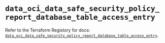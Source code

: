 # `data_oci_data_safe_security_policy_report_database_table_access_entry`

Refer to the Terraform Registory for docs: [`data_oci_data_safe_security_policy_report_database_table_access_entry`](https://registry.terraform.io/providers/oracle/oci/6.18.0/docs/data-sources/data_safe_security_policy_report_database_table_access_entry).
